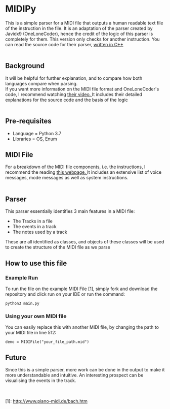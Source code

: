 # MIDIPy

This is a simple parser for a MIDI file that outputs a human readable text file of the instruction in the file. It is an adaptation of the parser created by Javidx9 (OneLoneCoder), hence the credit of the logic of this parser is completely for them. This version only checks for another instruction. You can read the source code for their parser, <a href="https://github.com/OneLoneCoder/olcPixelGameEngine/blob/master/Videos/OneLoneCoder_PGE_MIDI.cpp" target="_blank">written in C++</a> </br></br>
## Background
It will be helpful for further explanation, and to compare how both languages compare when parsing. </br>
If you want more information on the MIDI file format and OneLoneCoder's code, I recommend watching <a href="https://www.youtube.com/watch?v=040BKtnDdg0" target="_blank">their video. </a> It includes their detailed explanations for the source code and the basis of the logic </br></br>

## Pre-requisites
- Language = Python 3.7
- Libraries = OS, Enum

## MIDI File
For a breakdown of the MIDI file components, i.e. the instructions, I recommend the reading <a href="http://personal.kent.edu/~sbirch/Music_Production/MP-II/MIDI/midi_file_format.htm#midi_event" target="_blank">this webpage. </a> It includes an extensive list of voice messages, mode messages as well as system instructions. </br></br>

## Parser
This parser essentially identifies 3 main features in a MIDI file:
- The Tracks in a file
- The events in a track
- The notes used by a track

These are all identified as classes, and objects of these classes will be used to create the structure of the MIDI file as we parse

## How to use this file
### Example Run
To run the file on the example MIDI File [1], simply fork and download the repository and click run on your IDE or run the command:
```
python3 main.py
```
### Using your own MIDI file
You can easily replace this with another MIDI file, by changing the path to your MIDI file in line 512:
```
demo = MIDIFile("your_file_path.mid")
```

## Future
Since this is a simple parser, more work can be done in the output to make it more understandable and intuitive. An interesting prospect can be visualising the events in the track.

</br> </br>
[1]: http://www.piano-midi.de/bach.htm
